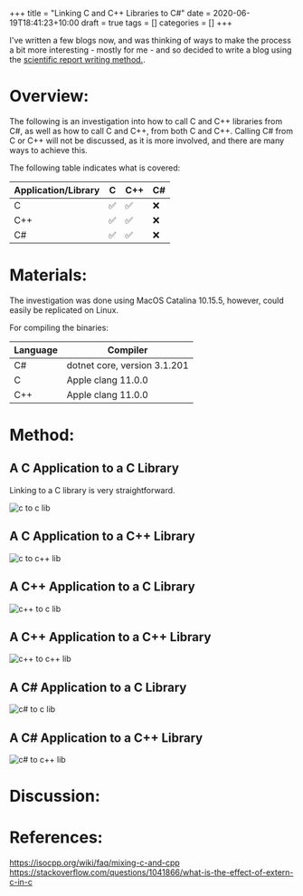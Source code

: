 +++
title = "Linking C and C++ Libraries to C#"
date = 2020-06-19T18:41:23+10:00
draft = true
tags = []
categories = []
+++

I've written a few blogs now, and was thinking of ways to make the process a bit more interesting - mostly for me - and so decided to write a blog using the [scientific report writing method.](https://www.une.edu.au/__data/assets/pdf_file/0010/10324/WE_Writing-a-scientific-report.pdf).

# Overview:

The following is an investigation into how to call C and C++ libraries from C#, as well as how to call C and C++, from both C and C++. Calling C# from C or C++ will not be discussed, as it is more involved, and there are many ways to achieve this.

The following table indicates what is covered:

| Application/Library | C | C++ | C# |
|---------------------|---|-----|----|
| C                   | ✅ | ✅   | ❌    |
| C++                 | ✅ | ✅   | ❌    |
| C#                  | ✅ | ✅   | ❌    |

# Materials:

The investigation was done using MacOS Catalina 10.15.5, however, could easily be replicated on Linux.

For compiling the binaries:

| Language | Compiler                     |
|----------|------------------------------|
|   C#     | dotnet core, version 3.1.201 |
|   C      | Apple clang 11.0.0           |
|   C++    | Apple clang 11.0.0           |

# Method:

## A C Application to a C Library

Linking to a C library is very straightforward.

![c to c lib](http://me.wvk.au/img/c_c_lib.png)

## A C Application to a C++ Library
![c to c++ lib](http://me.wvk.au/img/c_cpp_lib.png)

## A C++ Application to a C Library
![c++ to c lib](http://me.wvk.au/img/cpp_c_lib.png)

## A C++ Application to a C++ Library
![c++ to c++ lib](http://me.wvk.au/img/cpp_cpp_lib.png)

## A C# Application to a C Library
![c# to c lib](http://me.wvk.au/img/cs_c_lib.png)

## A C# Application to a C++ Library
![c# to c++ lib](http://me.wvk.au/img/cs_cpp_lib.png)

# Discussion:

# References:

https://isocpp.org/wiki/faq/mixing-c-and-cpp
https://stackoverflow.com/questions/1041866/what-is-the-effect-of-extern-c-in-c
